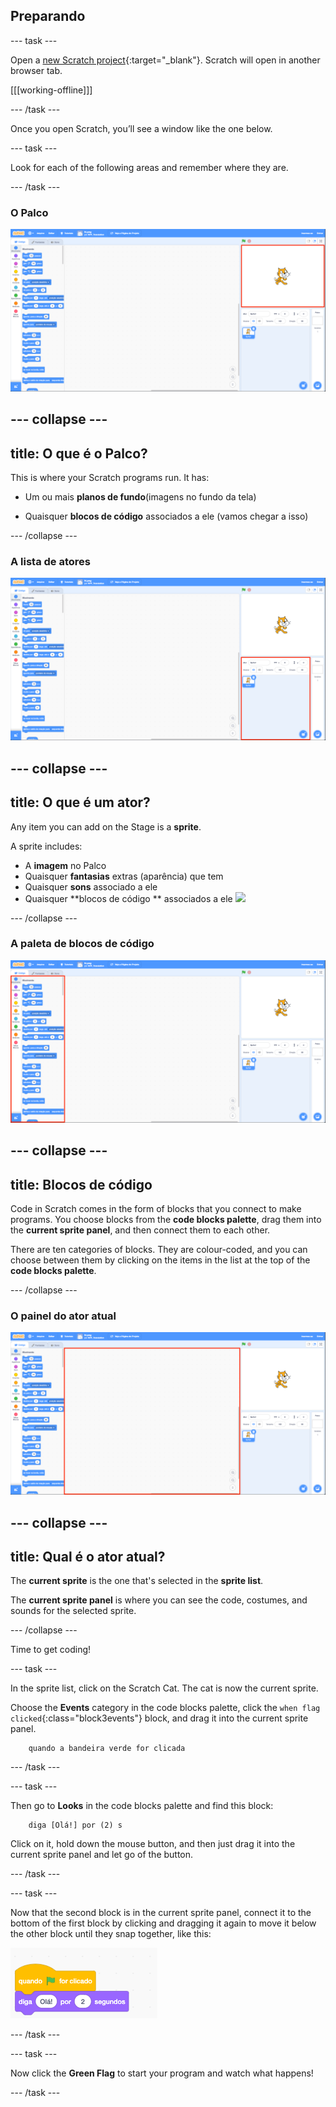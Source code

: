 ## Preparando

\--- task \---

Open a [new Scratch project](https://rpf.io/scratch-new){:target="_blank"}. Scratch will open in another browser tab.

[[[working-offline]]]

\--- /task \---

Once you open Scratch, you’ll see a window like the one below.

\--- task \---

Look for each of the following areas and remember where they are.

\--- /task \---

### O Palco

![Scratch window with the stage highlighted](images/hlStage.png)

## \--- collapse \---

## title: O que é o Palco?

This is where your Scratch programs run. It has:

* Um ou mais **planos de fundo**\(imagens no fundo da tela\)

* Quaisquer **blocos de código** associados a ele \(vamos chegar a isso\)

\--- /collapse \---

### A lista de atores

![Scratch window with the sprite list highlighted](images/hlSpriteList.png)

## \--- collapse \---

## title: O que é um ator?

Any item you can add on the Stage is a **sprite**.

A sprite includes:

* A **imagem** no Palco
* Quaisquer **fantasias** extras \(aparência\) que tem
* Quaisquer **sons** associado a ele
* Quaisquer **blocos de código ** associados a ele ![](images/setup2.png)

\--- /collapse \---

### A paleta de blocos de código

![Scratch window with the blocks pallet highlighted](images/hlBlocksPalette.png)

## \--- collapse \---

## title: Blocos de código

Code in Scratch comes in the form of blocks that you connect to make programs. You choose blocks from the **code blocks palette**, drag them into the **current sprite panel**, and then connect them to each other.

There are ten categories of blocks. They are colour-coded, and you can choose between them by clicking on the items in the list at the top of the **code blocks palette**.

\--- /collapse \---

### O painel do ator atual

![Scratch window with the current sprite panel highlighted](images/hlCurrentSpritePanel.png)

## \--- collapse \---

## title: Qual é o ator atual?

The **current sprite** is the one that's selected in the **sprite list**.

The **current sprite panel** is where you can see the code, costumes, and sounds for the selected sprite.

\--- /collapse \---

Time to get coding!

\--- task \---

In the sprite list, click on the Scratch Cat. The cat is now the current sprite.

Choose the **Events** category in the code blocks palette, click the `when flag clicked`{:class="block3events"} block, and drag it into the current sprite panel.

```blocks3
    quando a bandeira verde for clicada
```

\--- /task \---

\--- task \---

Then go to **Looks** in the code blocks palette and find this block:

```blocks3
    diga [Olá!] por (2) s
```

Click on it, hold down the mouse button, and then just drag it into the current sprite panel and let go of the button.

\--- /task \---

\--- task \---

Now that the second block is in the current sprite panel, connect it to the bottom of the first block by clicking and dragging it again to move it below the other block until they snap together, like this:

![](images/setup3.png)

\--- /task \---

\--- task \---

Now click the **Green Flag** to start your program and watch what happens!

\--- /task \---